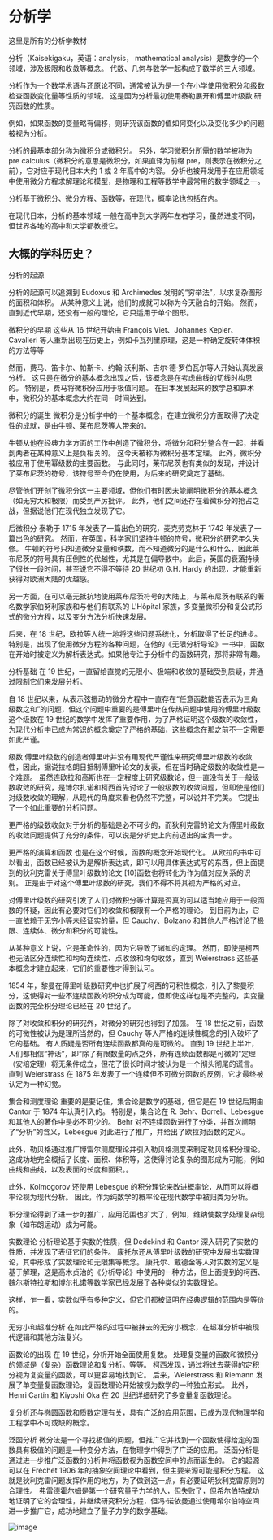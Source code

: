 # 分析学

这里是所有的分析学教材

分析（Kaisekigaku，英语：analysis， mathematical analysis）是数学的一个领域，涉及极限和收敛等概念。 代数、几何与数学一起构成了数学的三大领域。

分析作为一个数学术语与还原论不同，通常被认为是一个在小学使用微积分和级数检查函数变化量等性质的领域。 这是因为分析最初使用泰勒展开和傅里叶级数 研究函数的性质。

例如，如果函数的变量略有偏移，则研究该函数的值如何变化以及变化多少的问题被视为分析。

分析的最基本部分称为微积分或微积分。 另外，学习微积分所需的数学被称为 pre calculus（微积分的意思是微积分，如果直译为前缀 pre，则表示在微积分之前），它对应于现代日本大约 1 或 2 年高中的内容。 分析也被开发用于在应用领域中使用微分方程求解理论和模型，是物理和工程等数学中最常用的数学领域之一。

分析基于微积分、微分方程、函数等，在现代，概率论也包括在内。

在现代日本，分析的基本领域 一般在高中到大学两年左右学习，虽然进度不同，但世界各地的高中和大学都教授它。

大概的学科历史？
-
分析的起源

分析的起源可以追溯到 Eudoxus 和 Archimedes 发明的“穷举法”，以求复杂图形的面积和体积。 从某种意义上说，他们的成就可以称为今天融合的开始。 然而，直到近代早期，还没有一般的理论，它只适用于单个图形。

微积分的早期
这些从 16 世纪开始由 François Viet、Johannes Kepler、Cavalieri 等人重新出现在历史上，例如卡瓦列里原理，这是一种确定旋转体体积的方法等等

然而，费马、笛卡尔、帕斯卡、约翰·沃利斯、吉尔·德·罗伯瓦尔等人开始认真发展分析。 这只是在微分的基本概念出现之后，该概念是在考虑曲线的切线时构思的。 特别是，费马将微积分应用于极值问题。 在日本发展起来的数学总和算术中，微积分的基本概念大约在同一时间达到。

微积分的诞生
微积分是分析学中的一个基本概念，在建立微积分方面取得了决定性的成就，是由牛顿、莱布尼茨等人带来的。

牛顿从他在经典力学方面的工作中创造了微积分，将微分和积分整合在一起，并看到两者在某种意义上是负相关的。 这今天被称为微积分基本定理。 此外，微积分被应用于使用幂级数的主要函数。 与此同时，莱布尼茨也有类似的发现，并设计了莱布尼茨的符号，该符号至今仍在使用，为后来的研究奠定了基础。

尽管他们开创了微积分这一主要领域，但他们有时因未能阐明微积分的基本概念（如无穷大和极限）而受到严厉批评。 此外，他们之间还存在着微积分的抢占之战，但据说他们在现代独立发现了它。

后微积分
泰勒于 1715 年发表了一篇出色的研究，麦克劳克林于 1742 年发表了一篇出色的研究。 然而，在英国，科学家们坚持牛顿的符号，微积分的研究年久失修。 牛顿的符号只知道微分变量和秩数，而不知道微分的是什么和什么，因此莱布尼茨的符号具有压倒性的优越性，尤其是在偏导数中。 此后，英国的衰落持续了很长一段时间，甚至说它不得不等待 20 世纪初 G.H. Hardy 的出现，才能重新获得对欧洲大陆的优越感。

另一方面，在可以毫无抵抗地使用莱布尼茨符号的大陆上，与莱布尼茨有联系的著名数学家伯努利家族和与他们有联系的 L'Hôpital 家族，多变量微积分和复公式形式的微分方程，以及变分方法分析快速发展。

后来，在 18 世纪，欧拉等人统一地将这些问题系统化，分析取得了长足的进步。 特别是，出现了使用微分方程的各种问题，在他的《无限分析导论》一书中，函数在开始时被定义为解析表达式。如果他专注于分析中的函数研究，那将非常有趣。

分析基础
在 19 世纪，一直留给直觉的无限小、极端和收敛的基础受到质疑，并通过限制它们来发展分析。

自 18 世纪以来，从表示弦振动的微分方程中一直存在“任意函数能否表示为三角级数之和”的问题，但这个问题中重要的是傅里叶在传热问题中使用的傅里叶级数
这个级数在 19 世纪的数学中发挥了重要作用，为了严格证明这个级数的收敛性，为现代分析中已成为常识的概念奠定了严格的基础，这些概念在那之前不一定需要如此严谨。

级数
傅里叶级数的创造者傅里叶并没有用现代严谨性来研究傅里叶级数的收敛性，因此，据说拉格朗日抵制傅里叶论文的发表，但在当时确定级数的收敛性是一个难题。 虽然连欧拉和高斯也在一定程度上研究级数论，但一直没有关于一般级数收敛的研究，是博尔扎诺和柯西首先讨论了一般级数的收敛问题，但即使是他们对级数收敛的理解，从现代的角度来看也仍然不完整，可以说并不完美。 它提出了一个如此重要的分析问题。

更严格的级数收敛对于分析的基础是必不可少的，而狄利克雷的论文为傅里叶级数的收敛问题提供了充分的条件，可以说是分析史上向前迈出的宝贵一步。

更严格的演算和函数
也是在这个时候，函数的概念开始现代化。 从欧拉的书中可以看出，函数已经被认为是解析表达式，即可以用具体表达式写的东西，但上面提到的狄利克雷关于傅里叶级数的论文 [10]函数也将转化为作为值对应关系的识别。 正是由于对这个傅里叶级数的研究，我们不得不将其视为严格的对应。

对傅里叶级数的研究引发了人们对微积分等计算是否真的可以适当地应用于一般函数的怀疑，因此有必要对它们的收敛和极限有一个严格的理论。 到目前为止，它一直依赖于无穷小等未经证实的量，但 Cauchy、Bolzano 和其他人严格讨论了极限、连续体、微分和积分的可能性。

从某种意义上说，它是革命性的，因为它导致了诸如的定理。 然而，即使是柯西也无法区分连续性和均匀连续性、点收敛和均匀收敛，直到 Weierstrass 这些基本概念才建立起来，它们的重要性才得到认可。

1854 年，黎曼在傅里叶级数研究中也扩展了柯西的可积性概念，引入了黎曼积分，这使得对一些不连续函数的积分成为可能，但即使这样也是不完整的，实变量函数的完全积分理论已经在 20 世纪了。

除了对收敛和积分的研究外，对微分的研究也得到了加强。 在 18 世纪之前，函数的可微性被认为是理所当然的，但 Cauchy 等人严格的连续性概念的引入破坏了它的基础。 有人质疑是否所有连续函数都真的是可微的。 直到 19 世纪上半叶，人们都相信“神话”，即“除了有限数量的点之外，所有连续函数都是可微的”定理（安培定理）将无条件成立，但花了很长时间才被认为是一个彻头彻尾的谎言。 直到 Weierstrass 在 1875 年发表了一个连续但不可微分函数的反例，它才最终被认定为一种幻觉。

集合和测度理论
重要的是要记住，集合论是数学的基础，但它是在 19 世纪后期由 Cantor 于 1874 年认真引入的。 特别是，集合论在 R. Behr、Borrell、Lebesgue 和其他人的著作中是必不可少的。  Behr 对不连续函数进行了分类，并首次阐明了“分析”的含义，Lebesgue 对此进行了推广，并给出了欧拉对函数的定义。

此外，勒贝格通过推广博雷尔测度理论并引入勒贝格测度来制定勒贝格积分理论。 这成功地完全概括了长度、面积、体积等，这使得讨论复杂的图形成为可能，例如曲线和曲线，以及表面的长度和面积。。

此外，Kolmogorov 还使用 Lebesgue 的积分理论来改进概率论，从而可以将概率论视为现代分析。 因此，作为纯数学的概率论在现代数学中被归类为分析。

积分理论得到了进一步的推广，应用范围也扩大了，例如，维纳使数学处理复杂现象（如布朗运动）成为可能。

实数理论
分析理论基于实数的性质，但 Dedekind 和 Cantor 深入研究了实数的性质，并发现了表征它们的条件。 康托尔还从傅里叶级数的研究中发展出实数理论，其中形成了实数理论和无限集等概念。 康托尔、戴德金等人对实数的定义是基于解理，这是高木贞治的《分析导论》中使用的一种方法，但上面提到的柯西、魏尔斯特拉斯和博尔扎诺等数学家已经发展了各种类似的实数理论。

这样，乍一看，实数似乎有多种定义，但它们都被证明在经典逻辑的范围内是等价的。

无穷小和超准分析
在如此严格的过程中被抹去的无穷小概念，在超准分析中被现代逻辑和其他方法复兴。

函数论的出现
在 19 世纪，分析开始全面使用复数。 处理复变量的函数和微积分的领域是（复杂）函数理论和复分析。等等。 柯西发现，通过将过去获得的定积分视为复变量的函数，可以更容易地找到它。 后来，Weierstrass 和 Riemann 发展了单变量复函数理论，复函数理论开始被视为数学的一种独立形式。 此外，Henri Cartin 和 Kiyoshi Oka 在 20 世纪详细研究了多变量复函数理论。

复分析还与椭圆函数和质数定理有关，具有广泛的应用范围，已成为现代物理学和工程学中不可或缺的概念。

泛函分析
微分法是一个寻找极值的问题，但推广它并找到一个函数使得给定的函数具有极值的问题是一种变分方法，在物理学中得到了广泛的应用。 泛函分析是通过进一步推广泛函数的分析并将函数视为函数空间中的点而诞生的。 它的起源可以在 Fréchet 1906 年的抽象空间理论中看到，但主要来源可能是积分方程。 这就是狄利克雷问题发挥作用的地方，为了做到这一点，有必要证明狄利克雷原则的合理性。 弗雷德霍尔姆是第一个研究量子力学的人，但失败了，但希尔伯特成功地证明了它的合理性，并继续研究积分方程，但冯·诺依曼通过使用希尔伯特空间进一步推广它，成功地建立了量子力学的数学基础。

![image](https://github.com/user-attachments/assets/e4c49737-109b-468f-8707-ee3f9b3b36b9)
